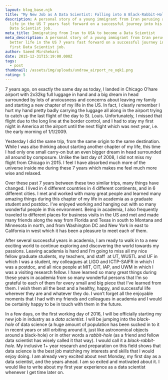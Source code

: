 ```yaml
---
layout: blog_base.njk
title: "My New Job as A Data Scientist: Falling into A Black-Rabbit-Hole"
description: A personal story of a young immigrant from Iran perusing a better
  life in the US 7 years fast forward on a successful journey into his first
  Data Scientist job.
meta_title: Immigrating from Iran to USA to become a Data Scientist
meta_description: A personal story of a young immigrant from Iran perusing a
  better life in the US 7 years fast forward on a successful journey into his
  first Data Scientist job.
author: Saeed Mirshekari
date: 2015-12-31T15:19:00.000Z
tags:
  - post
thumbnail: /assets/img/uploads/undraw_airport_re_oqk1.png
rating: 5
---
```

7 years ago, on exactly the same day as today, I landed in Chicago O’hare airport with 2x32kg full luggage in hand and a big dream in head surrounded by lots of anxiousness and concerns about leaving my family and starting a new chapter of my life in the US. In fact, I clearly remember I hurt my hand pretty badly carrying the luggage all along in the airport trying to catch up the last flight of the day to St. Louis. Unfortunately, I missed that flight due to the long line at the border control, and I had to stay my first night in America at the airport until the next flight which was next year, i.e. the early morning of 1/1/2009.

Yesterday I did the same trip, from the same origin to the same destination. While I was also thinking about starting another chapter of my life, this time I had only one small carry-on but an even bigger dream in head surrounded all around by composure. Unlike the last day of 2008, I did not miss my flight from Chicago in 2015. I feel I have absorbed much more of the universe inside me during these 7 years which makes me feel much more wise and relaxed.

Over these past 7 years between these two similar trips, many things have changed. I lived in 4 different countries in 4 different continents, and in 6 different cities. I met and worked with many great people and learned many amazing things during this chapter of my life in academia as a graduate student and postdoc. I’ve enjoyed working and hanging out with so many wonderful people in this environment. Being in academia, I also frequently traveled to different places for business visits in the US and met and made many friends along the way from Florida and Texas in south to Montana and Minnesota in north, and from Washington DC and New York in east to California in west which it has been a pleasure to meet each of them.

After several successful years in academia, I am ready to walk in to a new exciting world to continue exploring and discovering the world towards my passions. Leaving academia is hard and I’m going to miss all my nice fellow graduate students, my teachers, and staff  at UT, WUSTL and UF in which I was a student, my colleagues at LIGO and ICTP-SAIFR in which I was a postdoc, and all nice people at MIT, CIT, IAP, and UWM in which I was a visiting research fellow. I have learned so many great things during these years in academia from so many wonderful persons that I’m so grateful to each of them for every small and big piece that I’ve learned from them. I wish them all the best and a healthy, happy, and successful life wherever they are and whatever they do. I won’t forget all the enjoyable moments that I had with my friends and colleagues in academia and I would be certainly happy to be in touch with them in the future.

In a few days, on the first working day of 2016, I will be officially starting my new job in industry as a *data scientist*. I will be jumping into the *black-hole* of data science (a huge amount of population has been sucked in to it in recent years or still orbiting around it, just like astronomical objects around a black-hole) or in other words a *rabbit-hole* (as a friend and fellow data scientist has wisely called it that way). I would call it a *black-rabbit-hole*. My inclusive 1+ year research and preparation on this field shows that data science is the best job matching my interests and skills that I would enjoy doing. I am already very excited about next Monday, my first day as a data scientist, and the years ahead. I am so exited and motivated about it. I would like to write about my first year experience as a data scientist whenever I get time later on.
